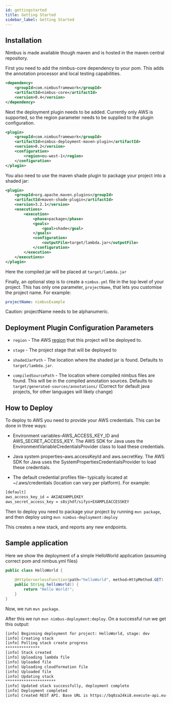 ```yaml
---
id: gettingstarted
title: Getting Started
sidebar_label: Getting Started
---
```


## Installation

Nimbus is made available though maven and is hosted in the maven central repository.

First you need to add the nimbus-core dependency to your pom. This adds the annotation processor and local testing capabilities.
```xml
<dependency>
    <groupId>com.nimbusframework</groupId>
    <artifactId>nimbus-core</artifactId>
    <version>0.4</version>
</dependency>
```

Next the deployment plugin needs to be added. Currently only AWS is supported, so the region parameter needs to be supplied to the plugin configuration.
```xml
<plugin>
    <groupId>com.nimbusframework</groupId>
    <artifactId>nimbus-deployment-maven-plugin</artifactId>
    <version>0.2</version>
    <configuration>
        <region>eu-west-1</region>
    </configuration>
</plugin>
```

You also need to use the maven shade plugin to package your project into a shaded jar:
```xml
<plugin>
    <groupId>org.apache.maven.plugins</groupId>
    <artifactId>maven-shade-plugin</artifactId>
    <version>3.2.1</version>
    <executions>
        <execution>
            <phase>package</phase>
            <goals>
                <goal>shade</goal>
            </goals>
            <configuration>
                <outputFile>target/lambda.jar</outputFile>
            </configuration>
        </execution>
    </executions>
</plugin>
```
Here the compiled jar will be placed at `target/lambda.jar`

Finally, an optional step is to create a `nimbus.yml` file in the top level of your project. This has only one parameter, `projectName`, that lets you customise the project name. For example:
```yaml
projectName: nimbusExample
```

Caution: projectName needs to be alphanumeric.

## Deployment Plugin Configuration Parameters
* `region` - The AWS [region](https://docs.aws.amazon.com/general/latest/gr/rande.html) that this project will be deployed to.

* `stage` - The project stage that will be deployed to

* `shadedJarPath` - The location where the shaded jar is found. Defaults to `target/lambda.jar`. 

* `compiledSourcePath` - The location where compiled nimbus files are found. This will be in the compiled annotation sources. Defaults to `target/generated-sources/annotations/` (Correct for default java projects, for other languages will likely change)

## How to Deploy
To deploy to AWS you need to provide your AWS credentials. This can be done in three ways:

* Environment variables–AWS_ACCESS_KEY_ID and AWS_SECRET_ACCESS_KEY. The AWS SDK for Java uses the EnvironmentVariableCredentialsProvider class to load these credentials.

* Java system properties–aws.accessKeyId and aws.secretKey. The AWS SDK for Java uses the SystemPropertiesCredentialsProvider to load these credentials.

* The default credential profiles file– typically located at ~/.aws/credentials (location can vary per platform). For example: 
```txt
[default]
aws_access_key_id = AKIAEXAMPLEKEY
aws_secret_access_key = s8sjhdf/sifys+EXAMPLEACCESSKEY
```

Then to deploy you need to package your project by running `mvn package`, and then deploy using `mvn nimbus-deployment:deploy`

This creates a new stack, and reports any new endpoints.

## Sample application
Here we show the deployment of a simple HelloWorld application (assuming correct pom and nimbus.yml files)

```java
public class HelloWorld {
    
    @HttpServerlessFunction(path="helloWorld", method=HttpMethod.GET)
    public String helloWorld() {
        return "Hello World!";
    }
}
```

Now, we run `mvn package`.

After this we run `mvn nimbus-deployment:deploy`. On a successful run we get this output:

```txt
[info] Beginning deployment for project: HelloWorld, stage: dev
[info] Creating stack
[info] Polling stack create progress
***************
[info] Stack created
[info] Uploading lambda file
[info] Uploaded file
[info] Uploading cloudformation file
[info] Uploaded file
[info] Updating stack
**********************
[info] Updated stack successfully, deployment complete
[info] Deployment completed
[info] Created REST API. Base URL is https://bq0za24ki8.execute-api.eu-west-1.amazonaws.com/dev
```
